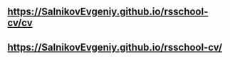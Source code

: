 ## https://SalnikovEvgeniy.github.io/rsschool-cv/cv
## https://SalnikovEvgeniy.github.io/rsschool-cv/
